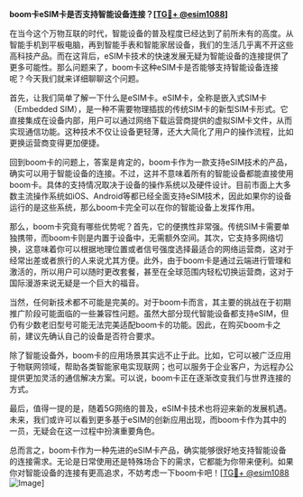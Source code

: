 **boom卡eSIM卡是否支持智能设备连接？[[TG💪+ @esim1088](https://t.me/s/esim1088)]**

在当今这个万物互联的时代，智能设备的普及程度已经达到了前所未有的高度。从智能手机到平板电脑，再到智能手表和智能家居设备，我们的生活几乎离不开这些高科技产品。而在这背后，eSIM卡技术的快速发展无疑为智能设备的连接提供了更多可能性。那么问题来了，boom卡这种eSIM卡是否能够支持智能设备连接呢？今天我们就来详细聊聊这个问题。

首先，让我们简单了解一下什么是eSIM卡。eSIM卡，全称是嵌入式SIM卡（Embedded SIM），是一种不需要物理插拔的传统SIM卡的新型SIM卡形式。它直接集成在设备内部，用户可以通过网络下载运营商提供的虚拟SIM卡文件，从而实现通信功能。这种技术不仅让设备更轻薄，还大大简化了用户的操作流程，比如更换运营商变得更加便捷。

回到boom卡的问题上，答案是肯定的，boom卡作为一款支持eSIM技术的产品，确实可以用于智能设备的连接。不过，这并不意味着所有的智能设备都能直接使用boom卡。具体的支持情况取决于设备的操作系统以及硬件设计。目前市面上大多数主流操作系统如iOS、Android等都已经全面支持eSIM技术，因此如果你的设备运行的是这些系统，那么boom卡完全可以在你的智能设备上发挥作用。

那么，boom卡究竟有哪些优势呢？首先，它的便携性非常强。传统SIM卡需要单独携带，而boom卡则是内置于设备中，无需额外空间。其次，它支持多网络切换，这意味着你可以根据地理位置或者信号强度选择最适合的网络运营商，这对于经常出差或者旅行的人来说尤其方便。此外，由于boom卡是通过云端进行管理和激活的，所以用户可以随时更改套餐，甚至在全球范围内轻松切换运营商，这对于国际漫游来说无疑是一个巨大的福音。

当然，任何新技术都不可能是完美的。对于boom卡而言，其主要的挑战在于初期推广阶段可能面临的一些兼容性问题。虽然大部分现代智能设备都支持eSIM，但仍有少数老旧型号可能无法完美适配boom卡的功能。因此，在购买boom卡之前，建议先确认自己的设备是否符合要求。

除了智能设备外，boom卡的应用场景其实远不止于此。比如，它可以被广泛应用于物联网领域，帮助各类智能家电实现联网；也可以服务于企业客户，为远程办公提供更加灵活的通信解决方案。可以说，boom卡正在逐渐改变我们与世界连接的方式。

最后，值得一提的是，随着5G网络的普及，eSIM卡技术也将迎来新的发展机遇。未来，我们或许可以看到更多基于eSIM的创新应用出现，而boom卡作为其中的一员，无疑会在这一过程中扮演重要角色。

总而言之，boom卡作为一种先进的eSIM卡产品，确实能够很好地支持智能设备的连接需求。无论是日常使用还是特殊场合下的需求，它都能为你带来便利。如果你对智能设备的连接有更高追求，不妨考虑一下boom卡吧！[[TG💪+ @esim1088](https://t.me/s/esim1088) ![Image](https://i.postimg.cc/4NQfJmqS/Snipaste-2025-05-13-00-14-12.png)]